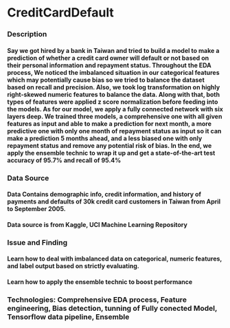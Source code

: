 # CreditCardDefault
### Description
#### Say we got hired by a bank in Taiwan and tried to build a model to make a prediction of whether a credit card owner will default or not based on their personal information and repayment status. Throughout the EDA process, We noticed the imbalanced situation in our categorical features which may potentially cause bias so we tried to balance the dataset based on recall and precision. Also, we took log transformation on highly right-skewed numeric features to balance the data. Along with that, both types of features were applied z score normalization before feeding into the models. As for our model, we apply a fully connected network with six layers deep. We trained three models, a comprehensive one with all given features as input and able to make a prediction for next month, a more predictive one with only one month of repayment status as input so it can make a prediction 5 months ahead, and a less biased one with only repayment status and remove any potential risk of bias. In the end, we apply the ensemble technic to wrap it up and get a state-of-the-art test accuracy of 95.7% and recall of 95.4%
### Data Source
#### Data Contains demographic info, credit information, and history of payments and defaults of 30k credit card customers in Taiwan from April to September 2005. 
#### Data source is from Kaggle, UCI Machine Learning Repository
### Issue and Finding
#### Learn how to deal with imbalanced data on categorical, numeric features, and label output based on strictly evaluating.
#### Learn how to apply the ensemble technic to boost performance
### Technologies: Comprehensive EDA process, Feature engineering, Bias detection, tunning of Fully conected Model, Tensorflow data pipeline, Ensemble
